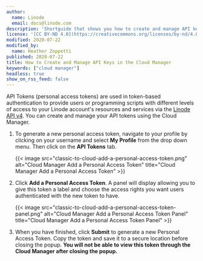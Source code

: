 ```yaml
---
author:
  name: Linode
  email: docs@linode.com
description: 'Shortguide that shows you how to create and manage API keys in the Cloud Manager.'
license: '[CC BY-ND 4.0](https://creativecommons.org/licenses/by-nd/4.0)'
modified: 2020-07-22
modified_by:
  name: Heather Zoppetti
published: 2020-07-22
title: How to Create and Manage API Keys in the Cloud Manager
keywords: ["cloud manager"]
headless: true
show_on_rss_feed: false
---
```


API Tokens (personal access tokens) are used in token-based authentication to provide users or programming scripts with different levels of access to your Linode account's resources and services via the [Linode API v4](https://developers.linode.com/api/v4). You can create and manage your API tokens using the Cloud Manager.

1.  To generate a new personal access token, navigate to your profile by clicking on your username and select **My Profile** from the drop down menu. Then click on the **API Tokens** tab.

    {{< image src="classic-to-cloud-add-a-personal-access-token.png" alt="Cloud Manager Add a Personal Access Token" title="Cloud Manager Add a Personal Access Token" >}}

1.  Click **Add a Personal Access Token**. A panel will display allowing you to give this token a label and choose the access rights you want users authenticated with the new token to have.

    {{< image src="classic-to-cloud-add-a-personal-access-token-panel.png" alt="Cloud Manager Add a Personal Access Token Panel" title="Cloud Manager Add a Personal Access Token Panel" >}}

1.  When you have finished, click **Submit** to generate a new Personal Access Token. Copy the token and save it to a secure location before closing the popup. **You will not be able to view this token through the Cloud Manager after closing the popup.**
